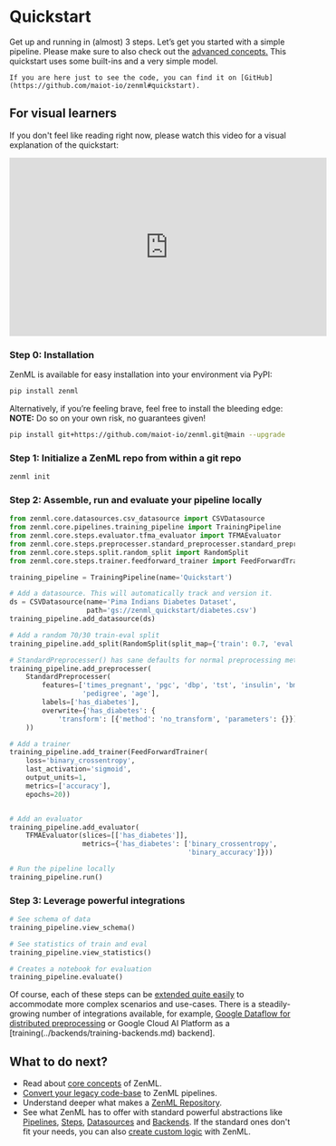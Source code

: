# Quickstart
Get up and running in (almost) 3 steps.
Let’s get you started with a simple pipeline. Please make sure to also check out the [advanced concepts.](core-concepts.md) This quickstart uses some built-ins and a very simple model.

```{hint}
If you are here just to see the code, you can find it on [GitHub](https://github.com/maiot-io/zenml#quickstart).
```

## **For visual learners**

If you don't feel like reading right now, please watch this video for a visual explanation of the quickstart:

<iframe width="560" height="315" src="https://www.youtube.com/embed/Stg5rA_0oa8" frameborder="0" allow="accelerometer; autoplay; clipboard-write; encrypted-media; gyroscope; picture-in-picture" allowfullscreen></iframe>

### **Step 0: Installation**

ZenML is available for easy installation into your environment via PyPI:

```bash
pip install zenml
```

Alternatively, if you’re feeling brave, feel free to install the bleeding edge: **NOTE:** Do so on your own risk, no guarantees given!

```bash
pip install git+https://github.com/maiot-io/zenml.git@main --upgrade
```

### Step 1: Initialize a ZenML repo from within a git repo

```python
zenml init
```

### **Step 2: Assemble, run and evaluate your pipeline locally**

```python
from zenml.core.datasources.csv_datasource import CSVDatasource
from zenml.core.pipelines.training_pipeline import TrainingPipeline
from zenml.core.steps.evaluator.tfma_evaluator import TFMAEvaluator
from zenml.core.steps.preprocesser.standard_preprocesser.standard_preprocesser import StandardPreprocesser
from zenml.core.steps.split.random_split import RandomSplit
from zenml.core.steps.trainer.feedforward_trainer import FeedForwardTrainer

training_pipeline = TrainingPipeline(name='Quickstart')

# Add a datasource. This will automatically track and version it.
ds = CSVDatasource(name='Pima Indians Diabetes Dataset', 
                   path='gs://zenml_quickstart/diabetes.csv')
training_pipeline.add_datasource(ds)

# Add a random 70/30 train-eval split
training_pipeline.add_split(RandomSplit(split_map={'train': 0.7, 'eval': 0.3}))

# StandardPreprocesser() has sane defaults for normal preprocessing methods
training_pipeline.add_preprocesser(
    StandardPreprocesser(
        features=['times_pregnant', 'pgc', 'dbp', 'tst', 'insulin', 'bmi',
                  'pedigree', 'age'],
        labels=['has_diabetes'],
        overwrite={'has_diabetes': {
            'transform': [{'method': 'no_transform', 'parameters': {}}]}}
    ))

# Add a trainer
training_pipeline.add_trainer(FeedForwardTrainer(
    loss='binary_crossentropy',
    last_activation='sigmoid',
    output_units=1,
    metrics=['accuracy'],
    epochs=20))


# Add an evaluator
training_pipeline.add_evaluator(
    TFMAEvaluator(slices=[['has_diabetes']],
                  metrics={'has_diabetes': ['binary_crossentropy',
                                            'binary_accuracy']}))

# Run the pipeline locally
training_pipeline.run()
```

### **Step 3: Leverage powerful integrations**

```python
# See schema of data
training_pipeline.view_schema()

# See statistics of train and eval
training_pipeline.view_statistics()

# Creates a notebook for evaluation
training_pipeline.evaluate()
```

Of course, each of these steps can be [extended quite easily](../steps/what-is-a-step.md) to accommodate more complex 
scenarios and use-cases. There is a steadily-growing number of integrations available, for example, 
[Google Dataflow for distributed preprocessing](../backends/processing-backends/google-dataflow-processing.md) 
or Google Cloud AI Platform as a [training(../backends/training-backends.md)  backend].

## What to do next?
* Read about [core concepts](core-concepts.md) of ZenML.
* [Convert your legacy code-base](organizing-zenml.md) to ZenML pipelines.
* Understand deeper what makes a [ZenML Repository](../repository/what-is-a-repository.md).
* See what ZenML has to offer with standard powerful abstractions like [Pipelines](../pipelines/what-is-a-pipeline.md), 
[Steps](../steps/what-is-a-step.md), [Datasources](../datasources/what-is-a-datasource.md) and [Backends](../backends/what-is-a-backend.md). 
  If the standard ones don't fit your needs, you can also [create custom logic](creating-custom-logic.md) with ZenML.